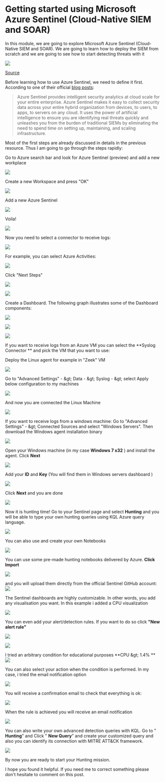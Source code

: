 # Getting started using Microsoft Azure Sentinel (Cloud-Native SIEM and SOAR)

In this module, we are going to explore Microsoft Azure Sentinel (Cloud-Native SIEM and SOAR). We are going to learn how to deploy the SIEM from scratch and we are going to see how to start detecting threats with it

![](https://danielchronlundcloudtechblog.files.wordpress.com/2019/07/sentineldashboard.jpg?w=1100)

[Source]()

Before learning how to use Azure Sentinel, we need to define it first. According to one of  their official [blog posts](https://azure.microsoft.com/en-in/blog/introducing-microsoft-azure-sentinel-intelligent-security-analytics-for-your-entire-enterprise/):

> Azure Sentinel provides intelligent security analytics at cloud scale for your entire enterprise. Azure Sentinel makes it easy to collect security data across your entire hybrid organization from devices, to users, to apps, to servers on any cloud.  It uses the power of artificial intelligence to ensure you are identifying real threats quickly and unleashes you from the burden of traditional SIEMs by eliminating the need to spend time on setting up, maintaining, and scaling infrastructure.

Most of the first steps are already discussed in details in the previous resource. Thus I am going to go through the steps rapidly:

Go to Azure search bar and look for Azure Sentinel (preview) and add a new workplace

![](RackMultipart20200926-4-o5tfaf_html_89871198da4a827b.png)

Create a new Workspace and press &quot;OK&quot;

![](RackMultipart20200926-4-o5tfaf_html_65283fa081fc82b2.png)

Add a new Azure Sentinel

![](RackMultipart20200926-4-o5tfaf_html_2e676d719bb7fa62.png)

Voila!

![](RackMultipart20200926-4-o5tfaf_html_4e1cefab912c4f45.png)

Now you need to select a connector to receive logs:

![](RackMultipart20200926-4-o5tfaf_html_16fba36c6a31ec26.png)

For example, you can select Azure Activities:

![](RackMultipart20200926-4-o5tfaf_html_b12bbd0a247f35.png)

Click &quot;Next Steps&quot;

![](RackMultipart20200926-4-o5tfaf_html_8c6b645bdf3b256b.png)

![](RackMultipart20200926-4-o5tfaf_html_252de9d5898676fa.png)

Create a Dashboard. The following graph illustrates some of the Dashboard components:

![](RackMultipart20200926-4-o5tfaf_html_ed01e9fb0f7e5ec4.png)

![](RackMultipart20200926-4-o5tfaf_html_7b36d762e7ab683b.png)

![](RackMultipart20200926-4-o5tfaf_html_e99a1bc24db190e9.png)

If you want to receive logs from an Azure VM you can select the  **Syslog Connector ** and pick the VM that you want to use:

Deploy the Linux agent for example in &quot;Zeek&quot; VM

![](RackMultipart20200926-4-o5tfaf_html_d3d0b1cd9f6232a1.png)

Go to &quot;Advanced Settings&quot; - \&gt; Data - \&gt; Syslog - \&gt; select Apply below configuration to my machines

![](RackMultipart20200926-4-o5tfaf_html_c9bb62800d330ceb.png)

And now you are connected the Linux Machine

![](RackMultipart20200926-4-o5tfaf_html_38b87568a9ad9389.png)

If you want to receive logs from a windows machine: Go to  &quot;Advanced Settings&quot; - \&gt; Connected Sources and select &quot;Windows Servers&quot;. Then download the Windows agent installation binary

![](RackMultipart20200926-4-o5tfaf_html_ea66f231146c070a.png)

Open your Windows machine (in my case  **Windows 7 x32** ) and install the agent. Click  **Next**

![](RackMultipart20200926-4-o5tfaf_html_a32e0df6a71d34d.png)

Add your  **ID**  and  **Key**  (You will find them in Windows servers dashboard )

![](RackMultipart20200926-4-o5tfaf_html_3829aad2ca7a7ec7.png)

Click  **Next**  and you are done

![](RackMultipart20200926-4-o5tfaf_html_345316fbd96d5f30.png)

Now it is hunting time! Go to your Sentinel page and select  **Hunting**  and you will be able to type your own hunting queries using KQL Azure query language.

![](RackMultipart20200926-4-o5tfaf_html_6d653ff3fa879791.png)

You can also use and create your own Notebooks

![](RackMultipart20200926-4-o5tfaf_html_29b37ff9474046ed.png)

You can use some pre-made hunting notebooks delivered by Azure.  **Click Import**

![](RackMultipart20200926-4-o5tfaf_html_8effc420a2ba4b5b.png)

and you will upload them directly from the official Sentinel GitHub account: ![](RackMultipart20200926-4-o5tfaf_html_23d5f77ae247392f.png)

The Sentinel dashboards are highly customizable. In other words, you add any visualisation you want. In this example i added a CPU visualization

![](RackMultipart20200926-4-o5tfaf_html_feb44d4168cdb99a.png)

You can even add your alert/detection rules. If you want to do so click  **&quot;New alert rule&quot;**

![](RackMultipart20200926-4-o5tfaf_html_4396de5a0b5732f4.png)

![](RackMultipart20200926-4-o5tfaf_html_616ca10170ac8c92.png)

I tried an arbitrary condition for educational purposes  **CPU \&gt; 1.4% **
 ![](RackMultipart20200926-4-o5tfaf_html_212b885c0f2680c5.png)

You can also select your action when the condition is performed. In my case, i tried the email notification option

![](RackMultipart20200926-4-o5tfaf_html_242620b3fce04b4f.png)

You will receive a confirmation email to check that everything is ok:

![](RackMultipart20200926-4-o5tfaf_html_fbf51a6fbde16e3e.png)

When the rule is achieved you will receive an email notification

![](RackMultipart20200926-4-o5tfaf_html_a06b47ddf4f304bb.png)

You can also write your own advanced detection queries with KQL. Go to &quot; **Hunting**&quot; and Click &quot; **New Query**&quot; and create your customized query and also you can identify its connection with MITRE ATT&amp;CK framework.

![](RackMultipart20200926-4-o5tfaf_html_4e021d847b722091.png)

By now you are ready to start your Hunting mission.

I hope you found it helpful. If you need me to correct something please don&#39;t hesitate to comment on this post.


